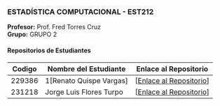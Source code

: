 

### ESTADÍSTICA COMPUTACIONAL - EST212
**Profesor:** Prof. Fred Torres Cruz  
**Grupo:** GRUPO 2

#### Repositorios de Estudiantes
| Codigo | Nombre del Estudiante | Enlace al Repositorio |
|--------------|-------------|-----------------|
| 229386|1[Renato Quispe Vargas] | [[Enlace al Repositorio](https://github.com/rntvargas/est_comp)] |
| 231218 | Jorge Luis Flores Turpo | [[Enlace al Repositorio](https://github.com/Yorchisflrs/Estadistica_Computacional)] |

